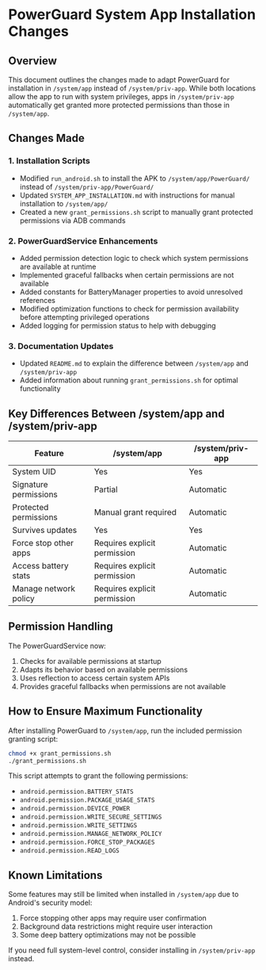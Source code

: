 # PowerGuard System App Installation Changes

## Overview

This document outlines the changes made to adapt PowerGuard for installation in `/system/app` instead of `/system/priv-app`. While both locations allow the app to run with system privileges, apps in `/system/priv-app` automatically get granted more protected permissions than those in `/system/app`.

## Changes Made

### 1. Installation Scripts

- Modified `run_android.sh` to install the APK to `/system/app/PowerGuard/` instead of `/system/priv-app/PowerGuard/`
- Updated `SYSTEM_APP_INSTALLATION.md` with instructions for manual installation to `/system/app/`
- Created a new `grant_permissions.sh` script to manually grant protected permissions via ADB commands

### 2. PowerGuardService Enhancements

- Added permission detection logic to check which system permissions are available at runtime
- Implemented graceful fallbacks when certain permissions are not available
- Added constants for BatteryManager properties to avoid unresolved references
- Modified optimization functions to check for permission availability before attempting privileged operations
- Added logging for permission status to help with debugging

### 3. Documentation Updates

- Updated `README.md` to explain the difference between `/system/app` and `/system/priv-app`
- Added information about running `grant_permissions.sh` for optimal functionality

## Key Differences Between /system/app and /system/priv-app

| Feature | /system/app | /system/priv-app |
|---------|-------------|------------------|
| System UID | Yes | Yes |
| Signature permissions | Partial | Automatic |
| Protected permissions | Manual grant required | Automatic |
| Survives updates | Yes | Yes |
| Force stop other apps | Requires explicit permission | Automatic |
| Access battery stats | Requires explicit permission | Automatic |
| Manage network policy | Requires explicit permission | Automatic |

## Permission Handling

The PowerGuardService now:

1. Checks for available permissions at startup
2. Adapts its behavior based on available permissions
3. Uses reflection to access certain system APIs
4. Provides graceful fallbacks when permissions are not available

## How to Ensure Maximum Functionality

After installing PowerGuard to `/system/app`, run the included permission granting script:

```bash
chmod +x grant_permissions.sh
./grant_permissions.sh
```

This script attempts to grant the following permissions:
- `android.permission.BATTERY_STATS`
- `android.permission.PACKAGE_USAGE_STATS`
- `android.permission.DEVICE_POWER`
- `android.permission.WRITE_SECURE_SETTINGS`
- `android.permission.WRITE_SETTINGS`
- `android.permission.MANAGE_NETWORK_POLICY`
- `android.permission.FORCE_STOP_PACKAGES`
- `android.permission.READ_LOGS`

## Known Limitations

Some features may still be limited when installed in `/system/app` due to Android's security model:

1. Force stopping other apps may require user confirmation
2. Background data restrictions might require user interaction
3. Some deep battery optimizations may not be possible

If you need full system-level control, consider installing in `/system/priv-app` instead. 